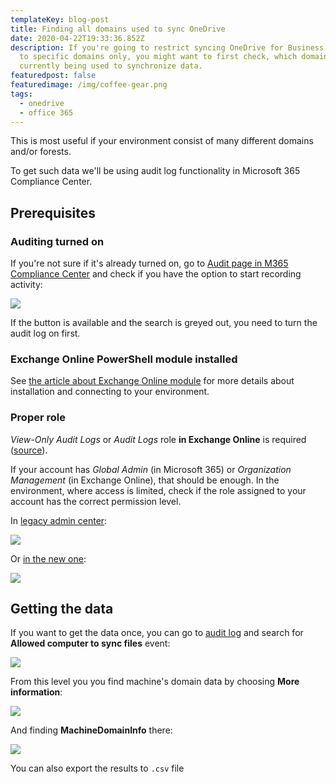 ```yaml
---
templateKey: blog-post
title: Finding all domains used to sync OneDrive
date: 2020-04-22T19:33:36.852Z
description: If you're going to restrict syncing OneDrive for Business libraries
  to specific domains only, you might want to first check, which domains are
  currently being used to synchronize data.
featuredpost: false
featuredimage: /img/coffee-gear.png
tags:
  - onedrive
  - office 365
---
```

This is most useful if your environment consist of many different domains and/or forests.

To get such data we'll be using audit log functionality in Microsoft 365 Compliance Center.

## Prerequisites

### Auditing turned on

If you're not sure if it's already turned on, go to [Audit page in M365 Compliance Center](https://compliance.microsoft.com/auditlogsearch) and check if you have the option to start recording activity:

![](/img/2020-11-17-21_25_11-.png)

If the button is available and the search is greyed out, you need to turn the audit log on first.

### Exchange Online PowerShell module installed

See [the article about Exchange Online module](https://docs.microsoft.com/en-us/powershell/exchange/exchange-online-powershell?view=exchange-ps) for more details about installation and connecting to your environment.

### Proper role

*View-Only Audit Logs* or *Audit Logs* role **in Exchange Online** is required ([source](https://docs.microsoft.com/en-us/microsoft-365/compliance/search-the-audit-log-in-security-and-compliance?view=o365-worldwide)).

If your account has *Global Admin* (in Microsoft 365) or *Organization Management* (in Exchange Online), that should be enough. In the environment, where access is limited, check if the role assigned to your account has the correct permission level.

In [legacy admin center](https://outlook.office365.com/ecp/):

![](/img/2020-11-17-21_42_55-.png)

Or [in the new one](https://admin.exchange.microsoft.com/#/adminRoles):

![](/img/2020-11-17-21_43_36-window.png)

## Getting the data

If you want to get the data once, you can go to [audit log](https://compliance.microsoft.com/auditlogsearch) and search for **Allowed computer to sync files** event:

![](/img/2020-11-17-21_57_07-window.png)

From this level you you find machine's domain data by choosing **More information**:

![](/img/2020-11-17-21_59_33-window.png)

And finding **MachineDomainInfo** there:

![](/img/2020-11-17-22_03_27-window.png)

You can also export the results to `.csv` file